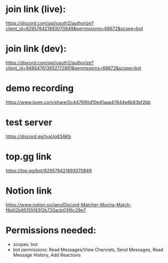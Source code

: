# join link (live):
https://discord.com/api/oauth2/authorize?client_id=829578421893070849&permissions=68672&scope=bot

# join link (dev):
https://discord.com/api/oauth2/authorize?client_id=948647613652172891&permissions=68672&scope=bot

# demo recording
https://www.loom.com/share/0c447690d10e41aaa47644e8b83bf2bb

# test server
https://discord.gg/tvaUg83AKb

# top.gg link
https://top.gg/bot/829578421893070849

# Notion link
https://www.notion.so/ianv/Discord-Matcher-Mocha-Match-f8d02b95155f43f2b720acb03f6c29e7

# Permissions needed:
- scopes: bot
- bot permissions: Read Messages/View Channels, Send Messages, Read Message History, Add Reactions